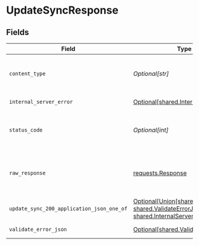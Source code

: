 # UpdateSyncResponse


## Fields

| Field                                                                                                                                             | Type                                                                                                                                              | Required                                                                                                                                          | Description                                                                                                                                       |
| ------------------------------------------------------------------------------------------------------------------------------------------------- | ------------------------------------------------------------------------------------------------------------------------------------------------- | ------------------------------------------------------------------------------------------------------------------------------------------------- | ------------------------------------------------------------------------------------------------------------------------------------------------- |
| `content_type`                                                                                                                                    | *Optional[str]*                                                                                                                                   | :heavy_check_mark:                                                                                                                                | HTTP response content type for this operation                                                                                                     |
| `internal_server_error`                                                                                                                           | [Optional[shared.InternalServerError]](undefined/models/shared/internalservererror.md)                                                            | :heavy_minus_sign:                                                                                                                                | Something went wrong                                                                                                                              |
| `status_code`                                                                                                                                     | *Optional[int]*                                                                                                                                   | :heavy_check_mark:                                                                                                                                | HTTP response status code for this operation                                                                                                      |
| `raw_response`                                                                                                                                    | [requests.Response](https://requests.readthedocs.io/en/latest/api/#requests.Response)                                                             | :heavy_minus_sign:                                                                                                                                | Raw HTTP response; suitable for custom response parsing                                                                                           |
| `update_sync_200_application_json_one_of`                                                                                                         | [Optional[Union[shared.Sync, shared.ValidateErrorJSON, shared.InternalServerError]]](undefined/models/operations/updatesync200applicationjson.md) | :heavy_minus_sign:                                                                                                                                | Ok                                                                                                                                                |
| `validate_error_json`                                                                                                                             | [Optional[shared.ValidateErrorJSON]](undefined/models/shared/validateerrorjson.md)                                                                | :heavy_minus_sign:                                                                                                                                | Validation Failed                                                                                                                                 |